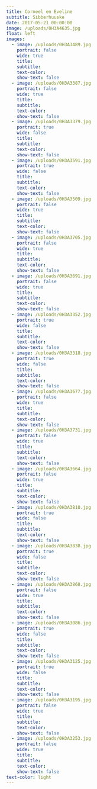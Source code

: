 ```yaml
---
title: Corneel en Eveline
subtitle: Sibberhuuske
date: 2017-05-21 00:00:00
image: /uploads/0H3A4635.jpg
float: left
images:
  - image: /uploads/0H3A3489.jpg
    portrait: false
    wide: true
    title:
    subtitle:
    text-color:
    show-text: false
  - image: /uploads/0H3A3387.jpg
    portrait: false
    wide: true
    title:
    subtitle:
    text-color:
    show-text: false
  - image: /uploads/0H3A3379.jpg
    portrait: true
    wide: false
    title:
    subtitle:
    text-color:
    show-text: false
  - image: /uploads/0H3A3591.jpg
    portrait: true
    wide: false
    title:
    subtitle:
    text-color:
    show-text: false
  - image: /uploads/0H3A3509.jpg
    portrait: false
    wide: true
    title:
    subtitle:
    text-color:
    show-text: false
  - image: /uploads/0H3A3705.jpg
    portrait: false
    wide: true
    title:
    subtitle:
    text-color:
    show-text: false
  - image: /uploads/0H3A3691.jpg
    portrait: false
    wide: true
    title:
    subtitle:
    text-color:
    show-text: false
  - image: /uploads/0H3A3352.jpg
    portrait: true
    wide: false
    title:
    subtitle:
    text-color:
    show-text: false
  - image: /uploads/0H3A3318.jpg
    portrait: true
    wide: false
    title:
    subtitle:
    text-color:
    show-text: false
  - image: /uploads/0H3A3677.jpg
    portrait: false
    wide: true
    title:
    subtitle:
    text-color:
    show-text: false
  - image: /uploads/0H3A3731.jpg
    portrait: false
    wide: true
    title:
    subtitle:
    text-color:
    show-text: false
  - image: /uploads/0H3A3664.jpg
    portrait: false
    wide: true
    title:
    subtitle:
    text-color:
    show-text: false
  - image: /uploads/0H3A3810.jpg
    portrait: true
    wide: false
    title:
    subtitle:
    text-color:
    show-text: false
  - image: /uploads/0H3A3838.jpg
    portrait: true
    wide: false
    title:
    subtitle:
    text-color:
    show-text: false
  - image: /uploads/0H3A3868.jpg
    portrait: false
    wide: true
    title:
    subtitle:
    text-color:
    show-text: false
  - image: /uploads/0H3A3086.jpg
    portrait: true
    wide: false
    title:
    subtitle:
    text-color:
    show-text: false
  - image: /uploads/0H3A3125.jpg
    portrait: true
    wide: false
    title:
    subtitle:
    text-color:
    show-text: false
  - image: /uploads/0H3A3195.jpg
    portrait: false
    wide: true
    title:
    subtitle:
    text-color:
    show-text: false
  - image: /uploads/0H3A3253.jpg
    portrait: false
    wide: true
    title:
    subtitle:
    text-color:
    show-text: false
text-color: light
---
```


